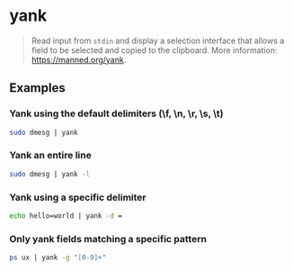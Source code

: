 # yank

> Read input from `stdin` and display a selection interface that allows a field to be selected and copied to the clipboard. More information: <https://manned.org/yank>.

## Examples

### Yank using the default delimiters (\f, \n, \r, \s, \t)

```bash
sudo dmesg | yank
```

### Yank an entire line

```bash
sudo dmesg | yank -l
```

### Yank using a specific delimiter

```bash
echo hello=world | yank -d =
```

### Only yank fields matching a specific pattern

```bash
ps ux | yank -g "[0-9]+"
```
